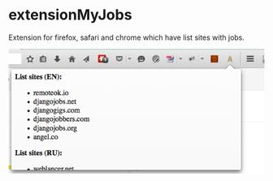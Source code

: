 # extensionMyJobs
Extension for firefox, safari and chrome which have list sites with jobs.

![alt tag](https://github.com/null-none/extensionMyJobs/blob/master/images/2015-07-23_1234.png)
